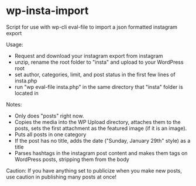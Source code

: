 # wp-insta-import
Script for use with wp-cli eval-file to import a json formatted instagram export 

Usage:
- Request and download your instagram export from instagram
- unzip, rename the root folder to "insta" and upload to your WordPress root 
- set author, categories, limit, and post status in the first few lines of insta.php 
- run "wp eval-file insta.php" in the same directory that "insta" folder is located in

Notes:
- Only does "posts" right now. 
- Copies the media into the WP Upload directory, attaches them to the posts, sets the first attachment as the featured image (if it is an image). 
- Puts all posts in one category
- If the post has no title, adds the date ("Sunday, January 29th" style) as a title
- Parses hashtags in the instagram post content and makes them tags on WordPress posts, stripping them from the body 

Caution: If you have anything set to publicize when you make new posts, use caution in publishing many posts at once! 
